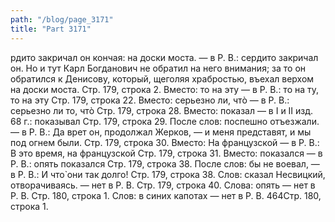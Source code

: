 ```yaml
---
path: "/blog/page_3171"
title: "Part 3171"
---
```


рдито закричал он кончая: на доски моста. — в Р. В.: сердито закричал он. Но и тут Карл Богданович не обратил на него внимания; за то он обратился к Денисову, который, щеголяя храбростью, въехал верхом на доски моста.
Стр. 179, строка 2.
Вместо: то на эту — в Р. В.: то на ту, то на эту
Стр. 179, строка 22.
Вместо: серьезно ли, чтò — в Р. В.: серьезно ли то, чтò
Стр. 179, строка 28.
Вместо: показал — в I и II изд. 68 г.: показывал
Стр. 179, строка 29.
После слов: поспешно отъезжали. — в Р. В.: Да врет он, продолжал Жерков, — и меня представят, и мы под огнем были.
Стр. 179, строка 30.
Вместо: На французской — в Р. В.: В это время, на французской
Стр. 179, строка 31.
Вместо: показался — в Р. В.: опять показался
Стр. 179, строка 38.
После слов: бы не воевал, — в Р. В.: И что̀ они так долго!
Стр. 179, строка 38.
Слов: сказал Несвицкий, отворачиваясь. — нет в Р. В.
Стр. 179, строка 40.
Слова: опять — нет в Р. В.
Стр. 180, строка 1.
Слов: в синих капотах — нет в Р. В.
464Стр. 180, строка 1.

